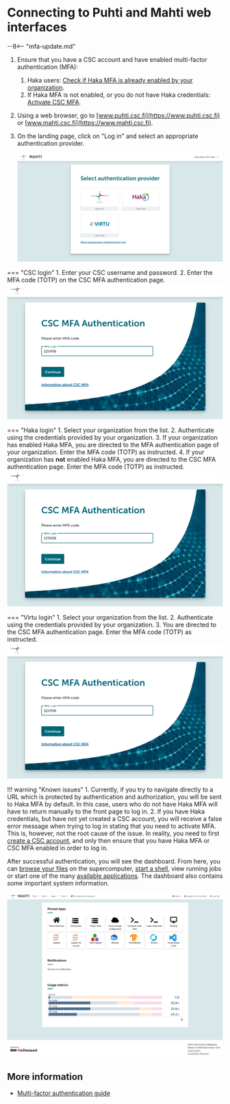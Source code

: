 # Connecting to Puhti and Mahti web interfaces

--8<-- "mfa-update.md"

1. Ensure that you have a CSC account and have enabled multi-factor
   authentication (MFA):
    1. Haka users:
       [Check if Haka MFA is already enabled by your organization](../../accounts/mfa.md#mfa-instructions-for-users-logging-in-with-haka-credentials).
    2. If Haka MFA is not enabled, or you do not have Haka credentials:
       [Activate CSC MFA](../../accounts/mfa.md#how-to-activate-mfa).
2. Using a web browser, go to [www.puhti.csc.fi](https://www.puhti.csc.fi) or
   [www.mahti.csc.fi](https://www.mahti.csc.fi).
3. On the landing page, click on "Log in" and select an appropriate
   authentication provider.

    ![Puhti web interface login page](../../img/ood_login.png)

=== "CSC login"
    1. Enter your CSC username and password.
    2. Enter the MFA code (TOTP) on the CSC MFA authentication page.
       ![CSC MFA authentication page](../../img/ood-csc-mfa.png)

=== "Haka login"
    1. Select your organization from the list.
    2. Authenticate using the credentials provided by your organization.
    3. If your organization has enabled Haka MFA, you are directed to the MFA
       authentication page of your organization. Enter the MFA code (TOTP) as
       instructed.
    4. If your organization has **not** enabled Haka MFA, you are directed to
       the CSC MFA authentication page. Enter the MFA code (TOTP) as
       instructed.
       ![CSC MFA authentication page](../../img/ood-csc-mfa.png)

=== "Virtu login"
    1. Select your organization from the list.
    2. Authenticate using the credentials provided by your organization.
    3. You are directed to the CSC MFA authentication page. Enter the MFA code
       (TOTP) as instructed.
       ![CSC MFA authentication page](../../img/ood-csc-mfa.png)

!!! warning "Known issues"
    1. Currently, if you try to navigate directly to a URL which is protected
       by authentication and authorization, you will be sent to Haka MFA by
       default. In this case, users who do not have Haka MFA will have to
       return manually to the front page to log in.
    2. If you have Haka credentials, but have not yet created a CSC account,
       you will receive a false error message when trying to log in stating
       that you need to activate MFA. This is, however, not the root cause of
       the issue. In reality, you need to first
       [create a CSC account](../../accounts/how-to-create-new-user-account.md),
       and only then ensure that you have Haka MFA or CSC MFA enabled in order
       to log in.

After successful authentication, you will see the dashboard. From here, you can
[browse your files](file-browser.md) on the supercomputer,
[start a shell](shell.md), view running jobs or start one of the many
[available applications](apps.md). The dashboard also contains some important
system information.

![Puhti web interface front page](../../img/ood_main.png)

## More information

* [Multi-factor authentication guide](../../accounts/mfa.md)
